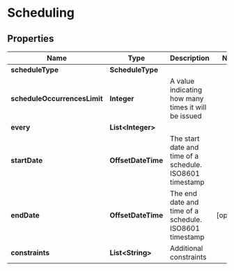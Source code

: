 

# Scheduling


## Properties

Name | Type | Description | Notes
------------ | ------------- | ------------- | -------------
**scheduleType** | **ScheduleType** |  | 
**scheduleOccurrencesLimit** | **Integer** | A value indicating how many times it will be issued | 
**every** | **List&lt;Integer&gt;** |  | 
**startDate** | **OffsetDateTime** | The start date and time of a schedule. ISO8601 timestamp | 
**endDate** | **OffsetDateTime** | The end date and time of a schedule. ISO8601 timestamp |  [optional]
**constraints** | **List&lt;String&gt;** | Additional constraints | 



